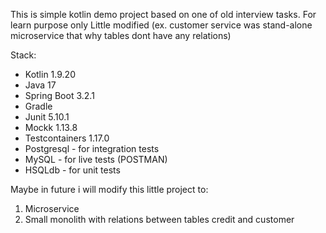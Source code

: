 This is simple kotlin demo project based on one of old interview tasks. 
For learn purpose only
Little modified (ex. customer service was stand-alone microservice that why tables dont have any relations)

Stack:
- Kotlin 1.9.20
- Java 17
- Spring Boot 3.2.1
- Gradle
- Junit 5.10.1
- Mockk 1.13.8
- Testcontainers 1.17.0
- Postgresql - for integration tests
- MySQL - for live tests (POSTMAN)
- HSQLdb - for unit tests

Maybe in future i will modify this little project to:
1. Microservice
2. Small monolith with relations between tables credit and customer 